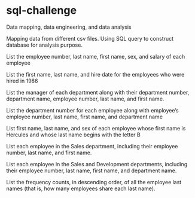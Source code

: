 # sql-challenge

Data mapping, data engineering, and data analysis 

Mapping data from different csv files.  Using SQL query to construct database for
analysis purpose.  

List the employee number, last name, first name, sex, and salary of each employee

List the first name, last name, and hire date for the employees who were hired in
1986

List the manager of each department along with their department number, department
name, employee number, last name, and first name.

List the department number for each employee along with employee’s employee number,
last name, first name, and department name

List first name, last name, and sex of each employee whose first name is Hercules 
and whose last name begins with the letter B 

List each employee in the Sales department, including their employee number, last 
name, and first name.

List each employee in the Sales and Development departments, including their 
employee number, last name, first name, and department name.

List the frequency counts, in descending order, of all the employee last names 
(that is, how many employees share each last name).

